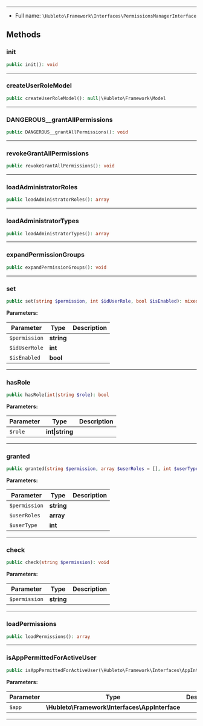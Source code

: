 
***

* Full name: `\Hubleto\Framework\Interfaces\PermissionsManagerInterface`

## Methods

### init

```php
public init(): void
```

***

### createUserRoleModel

```php
public createUserRoleModel(): null|\Hubleto\Framework\Model
```

***

### DANGEROUS__grantAllPermissions

```php
public DANGEROUS__grantAllPermissions(): void
```

***

### revokeGrantAllPermissions

```php
public revokeGrantAllPermissions(): void
```

***

### loadAdministratorRoles

```php
public loadAdministratorRoles(): array
```

***

### loadAdministratorTypes

```php
public loadAdministratorTypes(): array
```

***

### expandPermissionGroups

```php
public expandPermissionGroups(): void
```

***

### set

```php
public set(string $permission, int $idUserRole, bool $isEnabled): mixed
```

**Parameters:**

| Parameter     | Type       | Description |
|---------------|------------|-------------|
| `$permission` | **string** |             |
| `$idUserRole` | **int**    |             |
| `$isEnabled`  | **bool**   |             |

***

### hasRole

```php
public hasRole(int|string $role): bool
```

**Parameters:**

| Parameter | Type            | Description |
|-----------|-----------------|-------------|
| `$role`   | **int\|string** |             |

***

### granted

```php
public granted(string $permission, array $userRoles = [], int $userType): bool
```

**Parameters:**

| Parameter     | Type       | Description |
|---------------|------------|-------------|
| `$permission` | **string** |             |
| `$userRoles`  | **array**  |             |
| `$userType`   | **int**    |             |

***

### check

```php
public check(string $permission): void
```

**Parameters:**

| Parameter     | Type       | Description |
|---------------|------------|-------------|
| `$permission` | **string** |             |

***

### loadPermissions

```php
public loadPermissions(): array
```

***

### isAppPermittedForActiveUser

```php
public isAppPermittedForActiveUser(\Hubleto\Framework\Interfaces\AppInterface $app): bool
```

**Parameters:**

| Parameter | Type                                           | Description |
|-----------|------------------------------------------------|-------------|
| `$app`    | **\Hubleto\Framework\Interfaces\AppInterface** |             |

***
